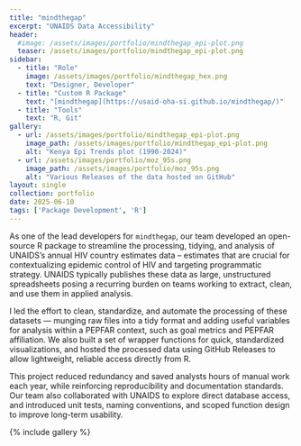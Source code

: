 ```yaml
---
title: "mindthegap"
excerpt: "UNAIDS Data Accessibility"
header:
  #image: /assets/images/portfolio/mindthegap_epi-plot.png
  teaser: /assets/images/portfolio/mindthegap_epi-plot.png
sidebar:
  - title: "Role"
    image: /assets/images/portfolio/mindthegap_hex.png
    text: "Designer, Developer"
  - title: "Custom R Package"
    text: "[mindthegap](https://usaid-oha-si.github.io/mindthegap/)"
  - title: "Tools"
    text: "R, Git"  
gallery:
  - url: /assets/images/portfolio/mindthegap_epi-plot.png
    image_path: /assets/images/portfolio/mindthegap_epi-plot.png
    alt: "Kenya Epi Trends plot (1990-2024)"
  - url: /assets/images/portfolio/moz_95s.png
    image_path: /assets/images/portfolio/moz_95s.png
    alt: "Various Releases of the data hosted on GitHub"
layout: single 
collection: portfolio
date: 2025-06-10
tags: ['Package Development', 'R']
---
```


As one of the lead developers for `mindthegap`, our team developed an open-source R package to streamline the processing, tidying, and analysis of UNAIDS’s annual HIV country estimates data – estimates that are crucial for contextualizing epidemic control of HIV and targeting programmatic strategy. UNAIDS typically publishes these data as large, unstructured spreadsheets posing a recurring burden on teams working to extract, clean, and use them in applied analysis.

I led the effort to clean, standardize, and automate the processing of these datasets — munging raw files into a tidy format and adding useful variables for analysis within a PEPFAR context, such as goal metrics and PEPFAR affiliation. We also built a set of wrapper functions for quick, standardized visualizations, and hosted the processed data using GitHub Releases to allow lightweight, reliable access directly from R.

This project reduced redundancy and saved analysts hours of manual work each year, while reinforcing reproducibility and documentation standards. Our team also collaborated with UNAIDS to explore direct database access, and introduced unit tests, naming conventions, and scoped function design to improve long-term usability.

{% include gallery %}

